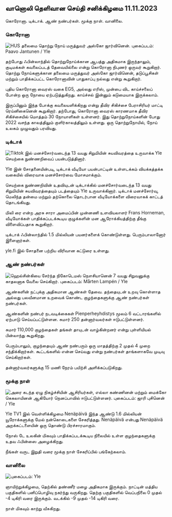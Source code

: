 ## வானொலி தெளிவான செய்தி சனிக்கிழமை 11.11.2023

கொரோனா. டிக்டாக். ஆண் நண்பர்கள். மூக்கு நாள். வானிலை.

### கொரோனா

![HUS தலைமை தொற்று நோய் மருத்துவர் அஸ்கோ ஜார்வினென். புகைப்படம்: Paavo Jantunen / Yle](https://images.cdn.yle.fi/image/upload/c_crop,h_3027,w_5382,x_0,y_311/ar_1.77777777777777777,c_fill,g_faces.d_1_faces.q_auto:eco/f_auto/fl_lossy/v1699692578/39-1199235654f3bb0eba14)

தற்போது ஃபின்லாந்தில் தொற்றுநோய்க்கான ஆபத்து அதிகமாக இருந்தாலும், குடிமக்கள் கவலைப்படத் தேவையில்லை என்று கொரோனா நிபுணர் ஒருவர் கூறுகிறார். தொற்று நோய்களுக்கான தலைமை மருத்துவர் அஸ்கோ ஜார்வினென், தடுப்பூசிகள் மற்றும் பாதிக்கப்பட்ட கொரோனாவின் பாதுகாப்பு நல்லது என்று கூறுகிறார்.

புதிய கொரோனா வைரஸ் வகை EG5, அல்லது எரிஸ், முன்பை விட காய்ச்சலைப் போன்ற ஒரு நோயை ஏற்படுத்துகிறது. காய்ச்சல் இன்னும் கடுமையாக இருக்கலாம்.

இருப்பினும் இந்த போக்கு கவலையளிக்கிறது என்று தீவிர சிகிச்சை பேராசிரியர் மாட்டி ரெய்னிகைனென் கூறுகிறார். தற்போது, கொரோனா வைரஸ் காரணமாக தீவிர சிகிச்சையில் மொத்தம் 30 நோயாளிகள் உள்ளனர். இது தொற்றுநோய்களின் போது 2022 வசந்த காலத்திலும் குளிர்காலத்திலும் உள்ளது. ஒரு தொற்றுநோயில், நோய் உலகம் முழுவதும் பரவியது.

### டிக்டாக்

![Tiktok இல் மனச்சோர்வடைந்த 13 வயது சிறுமியின் சுயவிவரத்தை உருவாக்க Yle செயற்கை நுண்ணறிவைப் பயன்படுத்தினார். ](https://images.cdn.yle.fi/image/upload/c_crop,h_2955,w_5255,x_371,y_789/ar_1.777777777777777,c_fill,g_faces,h_6710,w_p/to.toffl_lossy/v1697625813/39-1187987652fb3e8a7ce7)

Yle இன் சோதனையின்படி, டிக்டாக் வீடியோ பயன்பாட்டின் உள்ளடக்கம் வியக்கத்தக்க வகையில் விரைவாக மனச்சோர்வை மோசமாக்கும்.

செயற்கை நுண்ணறிவின் உதவியுடன் டிக்டாக்கில் மனச்சோர்வடைந்த 13 வயது சிறுமியின் சுயவிவரத்தையும் படத்தையும் Yle உருவாக்கினார். டிக்டாக் மனச்சோர்வு, மெலிந்த தன்மை மற்றும் தற்கொலை தொடர்பான வீடியோக்களை விரைவாகக் காட்டத் தொடங்கியது.

மிலி ரை என்ற அரசு சாரா அமைப்பின் முன்னணி உளவியலாளர் Frans Horneman, வீடியோக்கள் பாதிக்கப்படக்கூடிய குழுக்களின் மன ஆரோக்கியத்திற்கு தீங்கு விளைவிப்பதாக கூறுகிறார்.

டிக்டாக் ஃபின்லாந்தில் 1.5 மில்லியன் பயனர்களைக் கொண்டுள்ளது. பெரும்பாலானோர் இளைஞர்கள்.

yle.fi இல் சோதனை பற்றிய விரிவான கட்டுரை உள்ளது.

### ஆண் நண்பர்கள்

![ஹெல்சின்கியை சேர்ந்த நிகோடெமஸ் நௌசியானென் 7 வயது சிறுவனுக்கு காதலனாக வேலை செய்கிறார். புகைப்படம்: Mårten Lampén / Yle](https://images.cdn.yle.fi/image/upload/c_crop,h_2250,w_4000,x_0,y_150/ar_1.77777777777777777,c_fill,h_face50,h_10q_auto:eco/f_auto/fl_lossy/v1699361417/39-1197061654a30293868a)

ஆண்களின் நட்புக்கு அதிகமான ஆண்கள் தேவை. தந்தையுடன் உறவு கொள்ளாத அல்லது பலவீனமான உறவைக் கொண்ட குழந்தைகளுக்கு ஆண் நண்பர்கள் நண்பர்கள்.

ஆண்களின் நண்பர் நடவடிக்கைகள் Pienperheyhdistys மூலம் 6 வட்டாரங்களில் ஏற்பாடு செய்யப்பட்டுள்ளன. சுமார் 250 தன்னார்வலர்கள் ஈடுபட்டுள்ளனர்.

சுமார் 110,000 குழந்தைகள் தங்கள் தாயுடன் வாழ்கின்றனர் என்று புள்ளியியல் பின்லாந்து கூறுகிறது.

பெரும்பாலும், குழந்தையும் ஆண் நண்பரும் ஒரு மாதத்திற்கு 2 முதல் 4 முறை சந்திக்கிறார்கள். கூட்டங்களில் என்ன செய்வது என்று நண்பர்கள் தாங்களாகவே முடிவு செய்கிறார்கள்.

தன்னார்வலர்களுக்கு 15 மணி நேரம் பயிற்சி அளிக்கப்படுகிறது.

### மூக்கு நாள்

![அரை கடந்த ஏழு நிகழ்ச்சியின் ஆசிரியர்கள், எல்லா கண்ணினன் மற்றும் மைக்கோ கெகலாயினன் ஆகியோர் நெனப்பாவில் ஈடுபட்டுள்ளனர். புகைப்படம்: ஜாரி புசினென் / Yle](https://images.cdn.yle.fi/image/upload/c_crop,h_3125,w_5557,x_0,y_126/ar_1.77777777777777777,c_fill,g_faces.d_1_0q_auto:eco/f_auto/fl_lossy/v1699531130/39-1198130654cc7a81d6f6)

Yle TV1 இல் வெள்ளிக்கிழமை Nenäpäivä இந்த ஆண்டு 1.6 மில்லியன் யூரோக்களுக்கு மேல் நன்கொடைகளை சேகரித்தது. Nenäpäivä என்பது Nenäpäivä அறக்கட்டளையின் ஒரு தொண்டு பிரச்சாரமாகும்.

நோஸ் டே உலகின் மிகவும் பாதிக்கப்படக்கூடிய நிலையில் உள்ள குழந்தைகளுக்கு உதவ ஃபின்ஸை அழைக்கிறது.

நீங்கள் வருட இறுதி வரை மூக்கு நாள் சேகரிப்பில் பங்கேற்கலாம்.

### வானிலை

![ புகைப்படம்: Yle](https://images.cdn.yle.fi/image/upload/c_crop,h_1080,w_1919,x_0,y_0/ar_1.777777777777777,c_fill,g_faces,hp_1201.to:eco/f_auto/fl_lossy/v1699717391/39-1199335654fa0f0a84d5)

ஞாயிற்றுக்கிழமை, தெற்கில் தண்ணீர் மழை அதிகமாக இருக்கும். நாட்டின் மத்திய பகுதிகளில் பனிப்பொழிவு நகர்ந்து வருகிறது. தெற்கு பகுதிகளில் வெப்பநிலை 0 முதல் -4 டிகிரி வரை இருக்கும். வடக்கில் -9 முதல் -14 டிகிரி வரை.

நாள் மிகவும் காற்று வீசுகிறது.